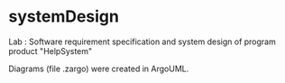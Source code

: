 # systemDesign
Lab : Software requirement specification and system design of program product "HelpSystem"

Diagrams (file .zargo) were created in ArgoUML.
